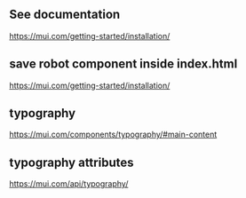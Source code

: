 ## See documentation

https://mui.com/getting-started/installation/


## save robot component inside index.html

https://mui.com/getting-started/installation/


## typography
https://mui.com/components/typography/#main-content

## typography attributes
https://mui.com/api/typography/
